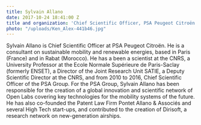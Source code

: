 ```yaml
---
title: Sylvain Allano
date: 2017-10-24 18:41:00 Z
title and organization: 'Chief Scientific Officer, PSA Peugeot Citroën '
photo: "/uploads/Ken_Alex-441b46.jpg"
---
```


Sylvain Allano is Chief Scientific Officer at PSA Peugeot Citroën. He is a consultant on sustainable mobility and renewable energies, based in Paris (France) and in Rabat (Morocco). He has a been a scientist at the CNRS, a University Professor at the Ecole Normale Supérieure de Paris-Saclay (formerly ENSET), a Director of the Joint Research Unit SATIE, a Deputy Scientific Director at the CNRS, and from 2010 to 2016, Chief Scientific Officer of the PSA Group. For the PSA Group, Sylvain Allano has been responsible for the creation of a global innovation and scientific network of Open Labs covering key technologies for the mobility systems of the future. He has also co-founded the Patent Law Firm Pontet Allano & Associés and several High Tech start-ups, and contributed to the creation of Dirisoft, a research network on new-generation airships.